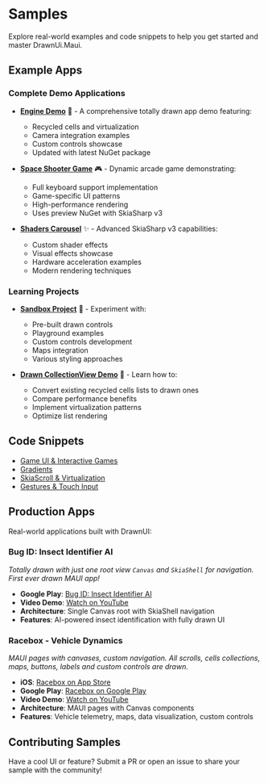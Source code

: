 # Samples

Explore real-world examples and code snippets to help you get started and master DrawnUi.Maui.

## Example Apps

### Complete Demo Applications
- **[Engine Demo](https://github.com/taublast/AppoMobi.Maui.DrawnUi.Demo)** 🤩 - A comprehensive totally drawn app demo featuring:
  - Recycled cells and virtualization
  - Camera integration examples
  - Custom controls showcase
  - Updated with latest NuGet package

- **[Space Shooter Game](https://github.com/taublast/AppoMobi.Maui.DrawnUi.SpaceShooter)** 🎮 - Dynamic arcade game demonstrating:
  - Full keyboard support implementation
  - Game-specific UI patterns
  - High-performance rendering
  - Uses preview NuGet with SkiaSharp v3

- **[Shaders Carousel](https://github.com/taublast/ShadersCarousel/)** ✨ - Advanced SkiaSharp v3 capabilities:
  - Custom shader effects
  - Visual effects showcase
  - Hardware acceleration examples
  - Modern rendering techniques

### Learning Projects
- **[Sandbox Project](https://github.com/taublast/DrawnUi.Maui/tree/main/src/Maui/Samples/Sandbox)** 🧪 - Experiment with:
  - Pre-built drawn controls
  - Playground examples
  - Custom controls development
  - Maps integration
  - Various styling approaches

- **[Drawn CollectionView Demo](https://github.com/taublast/SurfAppCompareDrawn)** 📱 - Learn how to:
  - Convert existing recycled cells lists to drawn ones
  - Compare performance benefits
  - Implement virtualization patterns
  - Optimize list rendering

## Code Snippets
- [Game UI & Interactive Games](advanced/game-ui.md)
- [Gradients](advanced/gradients.md)
- [SkiaScroll & Virtualization](advanced/skiascroll.md)
- [Gestures & Touch Input](advanced/gestures.md)

## Production Apps

Real-world applications built with DrawnUI:

### Bug ID: Insect Identifier AI
_Totally drawn with just one root view `Canvas` and `SkiaShell` for navigation. First ever drawn MAUI app!_

- **Google Play**: [Bug ID: Insect Identifier AI](https://play.google.com/store/apps/details?id=com.niroapps.insects)
- **Video Demo**: [Watch on YouTube](https://www.youtube.com/watch?v=5QIaM0xsLbA)
- **Architecture**: Single Canvas root with SkiaShell navigation
- **Features**: AI-powered insect identification with fully drawn UI

### Racebox - Vehicle Dynamics
_MAUI pages with canvases, custom navigation. All scrolls, cells collections, maps, buttons, labels and custom controls are drawn._

- **iOS**: [Racebox on App Store](https://apps.apple.com/us/app/racebox-vehicle-dynamics/id6444165250)
- **Google Play**: [Racebox on Google Play](https://play.google.com/store/apps/details?id=com.raceboxcompanion.app)
- **Video Demo**: [Watch on YouTube](https://www.youtube.com/watch?v=JQkJhXR9IMY)
- **Architecture**: MAUI pages with Canvas components
- **Features**: Vehicle telemetry, maps, data visualization, custom controls

## Contributing Samples
Have a cool UI or feature? Submit a PR or open an issue to share your sample with the community!
